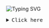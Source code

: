 <!--
<div> 
   <img src="https://readme-typing-svg.demolab.com/?lines=$+Hello,+my%20name%20is+Guilherme+:)&font=Fira%20Code&center=true&width=440&height=45&color=f25c7e&vCenter=true&pause=10&size=22"/>
</div> -->

![Typing SVG](https://readme-typing-svg.demolab.com/?lines=$+Hello,+my%20name%20is+Guilherme+:]&font=Fira%20Code&center=true&width=440&height=45&color=185ADB&vCenter=true&pause=10&size=22)



<details><summary><samp>Click here</samp></summary>
  
```rust
public class Main {
    public static void main(String[] args) {
        System.out.println("Welcome!");
    }
}

```
<br>


|  <img width="73" src="linux-computer.gif"></img>  | [![Top Langs](https://github-readme-stats.vercel.app/api/top-langs/?username=uguisousa&count_private=true&layout=compact&theme=dark&langs_count=10&hide_border=true&bg_color=0000&custom_title=Languages&hide_progress=true)](https://github.com/uguisousa) |
|-------|--------|

<!--
<samp> I'm currently learning more about the C and Java languages, web frameworks and other tools. </samp>

 <img width="13" src="my_computer_animated_commission_by_wrim_d5iuujc.gif"> <samp><b>Programming something…</b></samp><br>

</details>

-->
 

<blockquote>



</blockquote>
